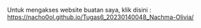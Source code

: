 Untuk mengakses website buatan saya, klik disini : https://nacho0ol.github.io/Tugas6_20230140048_Nachma-Olivia/
